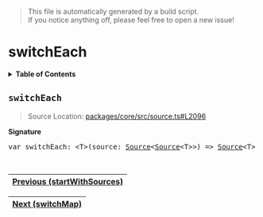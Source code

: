 > This file is automatically generated by a build script.<br>If you notice anything off, please feel free to open a new issue!

# switchEach

<details><summary><b>Table of Contents</b></summary><br>

1. [<code>switchEach</code>](#switchEach)</details>

## <a name="switchEach"></a><code>switchEach</code>

> Source Location: [packages\/core\/src\/source.ts#L2096](..\/..\/packages\/core\/src\/source.ts#L2096)

<b>Signature</b>

<pre>var switchEach: &lt;T&gt;(source: <a href="../01-api-basics/03-Source.md#Source-Interface">Source</a>&lt;<a href="../01-api-basics/03-Source.md#Source-Interface">Source</a>&lt;T&gt;&gt;) =&gt; <a href="../01-api-basics/03-Source.md#Source-Interface">Source</a>&lt;T&gt;</pre><br>

| [Previous \(startWithSources\)](080-startWithSources.md#readme) |
| --- |

<div align="right">

| [Next \(switchMap\)](082-switchMap.md#readme) |
| --- |
</div>
